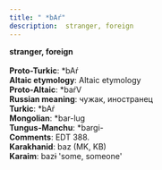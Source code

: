 ```yaml
---
title: " *bAŕ"
description:  stranger, foreign
---
```

<p data-pagefind-weight="0.5">
<strong> stranger, foreign</strong><br><br>
<strong>Proto-Turkic</strong>:  *bAŕ<br>
<strong>Altaic etymology</strong>:  Altaic etymology<br>
<strong> Proto-Altaic</strong>:  *baŕV<br>
<strong>Russian meaning</strong>:  чужак, иностранец<br>
<strong>Turkic</strong>:  *bAŕ<br>
<strong>Mongolian</strong>:  *bar-lug<br>
<strong>Tungus-Manchu</strong>:  *bargi-<br>
<strong>Comments</strong>:  EDT 388.<br>
<strong>Karakhanid</strong>:  baz (MK, KB)<br>
<strong>Karaim</strong>:  bazɨ 'some, someone'<br>

</p>
